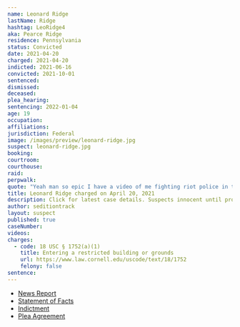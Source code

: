```yaml
---
name: Leonard Ridge
lastName: Ridge
hashtag: LeoRidge4
aka: Pearce Ridge
residence: Pennsylvania
status: Convicted
date: 2021-04-20
charged: 2021-04-20
indicted: 2021-06-16
convicted: 2021-10-01
sentenced:
dismissed:
deceased:
plea_hearing:
sentencing: 2022-01-04
age: 19
occupation:
affiliations:
jurisdiction: Federal
image: /images/preview/leonard-ridge.jpg
suspect: leonard-ridge.jpg
booking:
courtroom:
courthouse:
raid:
perpwalk:
quote: "Yeah man so epic I have a video of me fighting riot police in the capital [sic] building"
title: Leonard Ridge charged on April 20, 2021
description: Click for latest case details. Suspects innocent until proven guilty.
author: seditiontrack
layout: suspect
published: true
caseNumber:
videos:
charges:
  - code: 18 USC § 1752(a)(1)
    title: Entering a restricted building or grounds
    url: https://www.law.cornell.edu/uscode/text/18/1752
    felony: false
sentence:
---
```


- [News Report](https://6abc.com/leonard-ridge-capitol-riot-bucks-county-pennsylvania-snapchat/10675548/)
- [Statement of Facts](https://www.justice.gov/usao-dc/case-multi-defendant/file/1396541/download)
- [Indictment](https://extremism.gwu.edu/sites/g/files/zaxdzs2191/f/Leonard%20Pearso%20Ridge%20IV%20Indictment.pdf)
- [Plea Agreement](https://extremism.gwu.edu/sites/g/files/zaxdzs2191/f/Leonard%20Pearson%20Ridge%20IV%20Plea%20Agreement.pdf)
